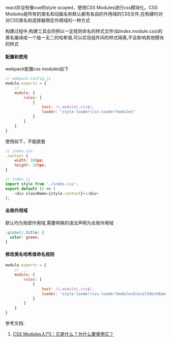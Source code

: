 react并没有像vue的style scoped，使用CSS Modules进行css模块化。CSS Modules是所有的类名和动画名称默认都有各自的作用域的CSS文件,在构建时对对CSS类名和选择器限定作用域的一种方式

构建过程中,构建工具会将把以一定规则命名的样式文件(如index.module.css)的类名编译成一个独一无二的哈希值,可以实现组件间的样式隔离,不会影响其他模块的样式

#### 配置和使用

webpack配置css modules如下

```js
// webpack.config.js
module.exports = {
    // ...
    module: {
        rules: [
            {
                test: /\.module\.css$/,
                loader: "style-loader!css-loader?modules"
            }
        ]
    }
}
```

使用如下，不能嵌套

```js
// index.css
.content {
    width: 100px;
    height: 100px;
}

// index.js
import style from './index.css';
export default () => (
    <div className={style.content}></div>
);
```

#### 全局作用域

默认均为局部作用域,需要特殊的语法声明为全局作用域

```css
:global(.title) {
  color: green;
}
```

#### 修改类名哈希值命名规则

```js
module.exports = {
    // ...
    module: {
        rules: [
            {
                test: /\.module\.css$/,
                loader: "style-loader!css-loader?modules&localIdentName=[path][name]---[local]---[hash:base64:5]"
            }
        ]
    }
}
```

参考文档:
1. [CSS Modules入门Ⅰ：它是什么？为什么要使用它？](https://zhuanlan.zhihu.com/p/23571898)